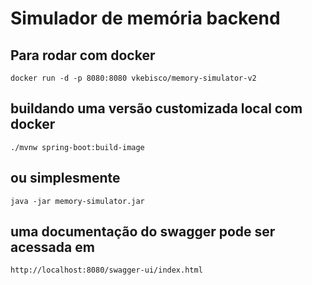 
# Simulador de memória backend


## Para rodar com docker

```
docker run -d -p 8080:8080 vkebisco/memory-simulator-v2

```

## buildando uma versão customizada local com docker 

```
./mvnw spring-boot:build-image
```

## ou simplesmente

```
java -jar memory-simulator.jar
```

## uma documentação do swagger pode ser acessada em

``
http://localhost:8080/swagger-ui/index.html
``
